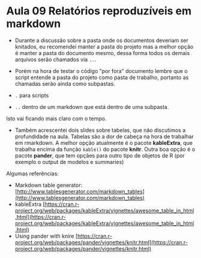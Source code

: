 Aula 09 Relatórios reproduzíveis em markdown
====

+ Durante a discussão sobre a pasta onde os documentos deveriam ser knitados, eu recomendei manter a pasta do projeto mas a melhor opção é manter a pasta do documento mesmo, dessa forma todos os demais arquivos serão chamados via `..`. 
+ Porém na hora de testar o código "por fora" documento lembre que o script entende a pasta do projeto como pasta de trabalho, portanto as chamadas serão ainda como subpastas. 

+ `.` para scripts 
+ `..` dentro de um markdown que está dentro de uma subpasta. 

Isto vai ficando mais claro com o tempo.

+ Também acrescentei dois slides sobre tabelas, que não discutimos a profundidade na aula. Tabelas são a dor de cabeça na hora de trabalhar em rmarkdown. A melhor opção atualmente é o pacote __kableExtra__, que trabalha encima da função `kable()` do pacote __knitr__. Outra boa opção é o pacote __pander__, que tem opçães para outro tipo de objetos de R (por exemplo o output de modelos e summaries)


Algumas referências: 
+ Markdown table generator: [http://www.tablesgenerator.com/markdown_tables](http://www.tablesgenerator.com/markdown_tables)
+ kableExtra [https://cran.r-project.org/web/packages/kableExtra/vignettes/awesome_table_in_html.html](https://cran.r-project.org/web/packages/kableExtra/vignettes/awesome_table_in_html.html)
+ Using pander with knire [https://cran.r-project.org/web/packages/pander/vignettes/knitr.html](https://cran.r-project.org/web/packages/pander/vignettes/knitr.html)
